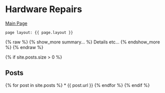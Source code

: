 # Hardware Repairs

[Main Page](Something/Whatnot)

```
page layout: {{ page.layout }} 
```

{% raw %}
{% show_more summary... %}
Details etc...
{% endshow_more %}
{% endraw %}


{% if site.posts.size > 0 %}
## Posts
  {% for post in site.posts %}
    * {{ post.url }}
  {% endfor %}
{% endif %}
